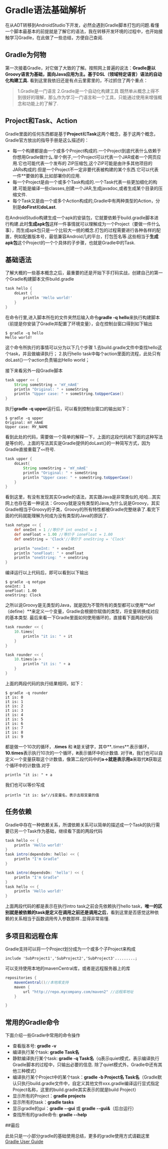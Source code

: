 # Gradle语法基础解析

在从ADT转移到AndroidStudio下开发，必然会遇到Gradle脚本打包的问题.看懂一个脚本最基本的前提就是了解它的语法，我在转移开发环境的过程中，也开始接触学习Gradle，在此做了一些总结，方便自己查阅.

## Gradle为何物

第一次接着Gradle，对它做了大致的了解。按照网上普遍的说法：**Gradle是以Groovy语言为基础，面向Java应用为主。基于DSL（领域特定语言）语法的自动化构建工具.** 看到这里我依旧还是有点云里雾里的，不过抓住了两个重点：
> 1.Gradle是一门语言
> 2.Gradle是一个自动化构建工具
既然单从概念上得不到很好的理解，那么作为学习一门语言和一个工具，只能通过使用来增强概念和功能上的了解了.

## Project和Task、Action

Gradle里面的任何东西都是基于**Project**和**Task**这两个概念，基于这两个概念，Gradle官方放出的指导手册是这么描述的：

* 每一个构建都是由一个或多个Project构成的.一个Project到底代表什么依赖于你想用Gradle做什么.举个例子,一个Project可以代表一个JAR或者一个网页应用.它也可能代表一个发布的 ZIP压缩包,这个ZIP可能是由许多其他项目的JARs构成的.但是一个Project不一定非要代表被构建的某个东西.它可以代表一件**要做的事,比如部署你的应用.
* 每一个Project是由一个或多个Task构成的.一个Task代表一些更加细化的构建.可能是编译一些classes,创建一个JAR,生成javadoc,或者生成某个目录的压缩文件.
* 每个Task又是由一个或多个Action构成的,Gradle中有两种类型的Action，分别是**doFirst**和**doLast**.

在AndroidStudio构建生成一个apk的安装包，它就要依赖于build.gradle脚本进行构建.此时**生成apk包**这样一件事情就可以理解成为一个Project（要做一件什么事），而生成apk包只是一个比较大一统的概念.打包的过程需要进行各种各样的配置，例如配置版本号，最低兼容Android几的平台，打包签名等.这些相当于**生成apk包**这个Project的一个个具体的子步骤，也就是Gradle中的Task.

## 基础语法

了解大概的一些基本概念之后，最重要的还是开始下手打码实战，创建自己的第一个Gradle构建脚本文件build.gradle

```groovy
task hello {
    doLast {
        println 'Hello world!'
    }
}
```

在命令行里,进入脚本所在的文件夹然后输入命令**gradle -q hello**来执行构建脚本（前提是你安装了Gradle并配置了环境变量），会在控制台窗口得到如下输出

```
$ gradle -q hello
Hello world!
```
这个命令所执行的事情可以分为以下几个步骤
1.去build.gradle文件中查找hello这个task，并且做编译执行；
2.执行hello task中每个action里面的流程，此处只有doLast{}一个action负责输出Hello world；

接下来看另外一段Gradle脚本

```groovy
task upper << {
	String someString = 'mY_nAmE'
	println "Original: " + someString
	println "Upper case: " + someString.toUpperCase()
}
```

执行**gradle -q upper**运行后，可以看到控制台窗口的输出如下：

```
$ gradle -q upper
Original: mY_nAmE
Upper case: MY_NAME
```

看到此处的代码，需要做一个简单的解释一下，上面的这段代码和下面的这种写法是等价的，上面的写法其实是Gradle提供的doLast{}的一种简写方式，因为Gradle直接重载了`<<`符号.

```groovy
task upper {
	doLast{
		String someString = 'mY_nAmE'
		println "Original: " + someString
		println "Upper case: " + someString.toUpperCase()
	}
}
```
看到这里，有没有发现其实Gradle的语法，其实跟Java是非常类似的,哈哈...其实网上也存在着一种说法：Groovy就是没有类型的Java,为什么说是Groovy，其实Gradle相当于Groovy的子类，Groovy的所有特性都被Gradle完整继承了.看完下面的代码就能理解为何成为没有类型的Java的原因了.

```groovy
task notype << {
	def oneInt = 1 //等价于 int oneInt = 1
	def oneFloat = 1.00 //等价于 ioneFloat = 1.00
	def oneString = 'Clock'//等价于 oneString = 'Clock'
	
	println "oneInt: " + oneInt
	println "oneFloat: " + oneFloat
	println "oneString: " + oneString
}
```

编译运行以上代码后，即可以看到以下输出

```
$ gradle -q notype
oneInt: 1
oneFloat: 1.00
oneString: Clock
```

之所以说Groovy是无类型的Java，就是因为不管所有的类型都可以使用**def（define）**来定义一个变量，Gradle会根据你赋值的类型，将变量转换成对应的基本类型.
最后来看一下Gradle里面如何使用循环的，直接看下面两段代码

```groovy
task rounder << {
	10.times{
		println "it is: " + it
	}
}
```

```groovy
task rounder << {
	10.times{a->
		println "it is: " + a
	}
}
```
上面的两段代码的执行结果相同，如下：
```
$ gradle -q rounder
it is: 0
it is: 1
it is: 2
it is: 3
it is: 4
it is: 5
it is: 6
it is: 7
it is: 8
it is: 9
```
都是做一个10次的循环，**.times** 和 **it**是关键字，其中**..times**.表示循环，**10.times**表示执行10次的一个循环，**it**表示循环中的计数值. 对于**it**，我们也可以自定义一个变量获取这个计数值，像第二段代码中的**a->**就是表示用**a**来取代**it**获取这个循环中的计数值.对于
```
println "it is: " + a

```
我们也可以等价写成
```
println "it is: $a"//$变量名，表示去取变量的值

```

## 任务依赖

Gradle中存在一种依赖关系，所谓依赖关系可以简单的描述成一个Task的执行需要已另一个Task作为基础，继续看下面的两段代码

```groovy
task hello << {
	println 'Hello world!'
}
task intro(dependsOn: hello) << {
	println "I'm Gradle"
}
```

```groovy
task intro(dependsOn: 'hello') << {
	println "I'm Gradle"
}
task hello << {
	println 'Hello world!'
}
```

上面两段代码的都是表示在执行intro task之前会先依赖执行hello task，**唯一的区别就是被依赖的task是定义在调用之前还是调用之后**，看到这里是否感觉这种依赖的关系相当于函数调用传入参数那样..显得非常易懂.

## 多项目和远程仓库

Gradle支持可以将一个Project划分成为一个或多个子Project来构成

```
include 'SubProject1','SubProject2','SubProject3'.........;
```
可以支持使用本地的mavenCentral库，或者是远程服务器上的库
```groovy
repositories {
    mavenCentral()//本地库支持
	maven {
        url "http://repo.mycompany.com/maven2" //远程库地址
    }

}
```

## 常用的Gradle命令

下面介绍一些Gradle中常用的命令操作
* 查看版本号: **gradle -v**
* 编译执行某个task: **gradle Task名**
* 静默编译执行某个task: **gradle -q Task名**（q表示quiet模式，表示编译执行Gradle脚本的过程中，只输出必要的信息. 除了quiet模式外，Gradle中还有其他三种模式）
* 编译执行某个Project中的某个task：**gradle -b Project名 Task名**（Gradle默认只执行build.gradle文件中，自定义其他文件xxx.gradle编译运行显式指定Project名称，这里的build.gradle其实表示的就是build Project）
* 显示所有的Project：**gradle projects**
* 显示所有的task：**gradle tasks**
* 显示gradle的gui：**gradle --gui** 或 **gradle --gui&**（后台运行）
* 查找所有的gradle命令: **gradle --help**

##最后

此处只是一小部分gradle的基础使用总结，更多的gradle使用方式请戳这里[Gradle User Guide](https://docs.gradle.org/current/userguide/userguide.html)